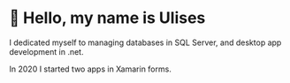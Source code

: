 # 👋 Hello, my name is Ulises

I dedicated myself to managing databases in SQL Server, and desktop app development in .net.

In 2020 I started two apps in Xamarin forms.

<!---
Ulisesthechapu/Ulisesthechapu is a ✨ special ✨ repository because its `README.md` (this file) appears on your GitHub profile.
You can click the Preview link to take a look at your changes.
--->
